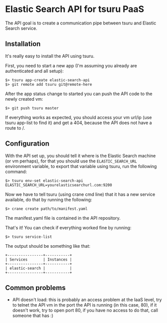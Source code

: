 Elastic Search API for tsuru PaaS
=================================

The API goal is to create a communication pipe between tsuru and Elastic Search service.

Installation
------------

It's really easy to install the API using tsuru.

First, you need to start a new app (I'm assuming you already are authenticated and all setup):

    $> tsuru app-create elastic-search-api
    $> git remote add tsuru git@remote-here

After the app status change to started you can push the API code to the newly created vm:

    $> git push tsuru master

If everything works as expected, you should access your vm url/ip (use tsuru app-list to find it) and get a 404,
because the API does not have a route to /.

Configuration
-------------

With the API set up, you should tell it where is the Elastic Search machine (or vm perhaps), for that you should use
the `ELASTIC_SEARCH_URL` environment variable, to export that variable using tsuru, run the following command:

    $> tsuru env-set elastic-search-api ELASTIC_SEARCH_URL=yourelasticsearchurl.com:9200

Now we have to tell tsuru (using crane cmd line) that it has a new service available, do that by running the following:

    $> crane create path/to/manifest.yaml

The manifest.yaml file is contained in the API repository.

That's it! You can check if everything worked fine by running:

    $> tsuru service-list

The output should be something like that:

    +----------------+-----------+
    | Services       | Instances |
    +----------------+-----------+
    | elastic-search |           |
    +----------------+-----------+

Common problems
---------------

- API doesn't load: this is probably an access problem at the IaaS level, try to telnet the API vm in the port the API is running (in this case, 80), if it doesn't work, try to open port 80, if you have no access to do that, call someone that has :)
